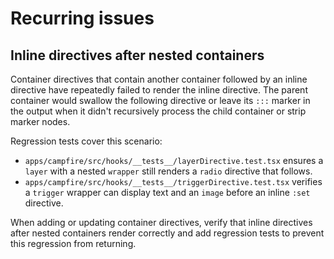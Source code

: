 # Recurring issues

## Inline directives after nested containers

Container directives that contain another container followed by an inline directive have repeatedly failed to render the inline directive. The parent container would swallow the following directive or leave its `:::` marker in the output when it didn't recursively process the child container or strip marker nodes.

Regression tests cover this scenario:

- `apps/campfire/src/hooks/__tests__/layerDirective.test.tsx` ensures a `layer` with a nested `wrapper` still renders a `radio` directive that follows.
- `apps/campfire/src/hooks/__tests__/triggerDirective.test.tsx` verifies a `trigger` wrapper can display text and an `image` before an inline `:set` directive.

When adding or updating container directives, verify that inline directives after nested containers render correctly and add regression tests to prevent this regression from returning.
